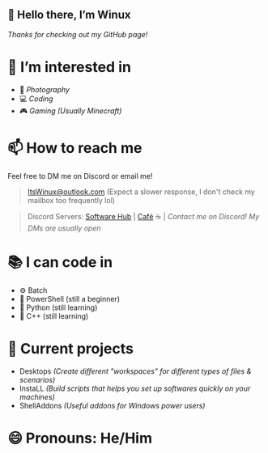 ## 👋 **Hello there, I’m Winux**
*Thanks for checking out my GitHub page!*

# 👀 I’m interested in

* 📸 *Photography*
* 💻 *Coding*
* 🎮 *Gaming (Usually Minecraft)*

# 📫 How to reach me

Feel free to DM me on Discord or email me!
> ItsWinux@outlook.com (Expect a slower response,
> I don't check my mailbox too frequently lol)

> Discord Servers: [Software Hub] | [Café] ☕ |
*Contact me on Discord! My DMs are usually open*

# 📚 I can code in
- ⚙ Batch
- 🔑 PowerShell (still a beginner)
- 🐍 Python (still learning)
- 🌠 C++ (still learning)

# 💽 Current projects
- Desktops *(Create different "workspaces" for different types of files &amp; scenarios)*
- InstaLL *(Build scripts that helps you set up softwares quickly on your machines)*
- ShellAddons *(Useful addons for Windows power users)*

# **😄 Pronouns: He/Him**
[Café]: https://discord.gg/rPMwcJ9JpY
[Software Hub]: https://discord.gg/GGnfFEyhtQ
